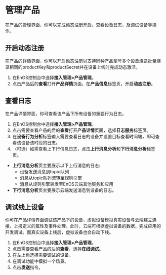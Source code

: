 # 管理产品

在产品的管理界面，你可以完成动态注册开启，查看设备日志，及调试设备等操作。

## 开启动态注册

在产品的详情界面，你可以开启动态注册以支持同种产品型号多个设备烧录批量烧录相同的productKey和productSecret并在设备上线时完成动态激活。

1. 在EnOS控制台中选择**接入管理>产品管理**。
2. 点击产品后的**查看**打开**产品详情**页面，在**产品信息**标签页，开启**动态注册**。

## 查看日志

在产品详情界面，你可查看该产品下所有设备的重要行为日志。

1. 在EnOS控制台中选择**接入管理>产品管理**。
2. 点击需要查看产品的后的**查看**打开**产品详情**页面，选择**日志服务**标签页。
3. 在**设备行为分析**标签输入需要查看日志的设备并设置目标查看时间端，即可查看该设备该时段的日志。
4. （可选）如需查看上下行信息日志，点击**上行消息分析**和**下行消息分析**标签页。
  - **上行消息分析**页主要展示以下上行消息的日志:
    - 设备发送消息到topic队列
    - 消息从topic队列流转至规则引擎
    - 消息从规则引擎转发至EnOS云端其他服务和应用
  - **下行消息分析**页主要展示云端发送消息到设备的日志。
  <!--这里需要错误码列表-->

## 调试线上设备

你可在产品详情界面调试该产品下的设备，虚拟设备模拟真实设备与云端建立连接，上报定义的属性及事件处理。此时，云端可根据虚拟设备的数据，完成应用的开发调试。而真实设备上线后，虚拟设备也会自动下线。

1. 在EnOS控制台中选择**接入管理>产品管理**。
2. 点击需要查看产品的后的**查看**，选择**在线调试**。
3. 在左上角选择需要调试的设备。
4. 在调试功能中模拟一个场景。
5. 点击**发送**指令。

<!--问徐伟要一个列子-->
